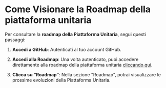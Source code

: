 # Come Visionare la Roadmap della piattaforma unitaria

Per consultare la **roadmap della Piattaforma Unitaria**, segui questi passaggi:

1. **Accedi a GitHub**: Autenticati al tuo account GitHub.

2. **Accedi alla Roadmap**: Una volta autenticato, puoi accedere direttamente alla roadmap della piattaforma unitaria [cliccando qui](https://github.com/orgs/spac4pa/projects/2/views/3).

3. **Clicca su “Roadmap”**: Nella sezione "Roadmap", potrai visualizzare le prossime evoluzioni della Piattaforma Unitaria.
